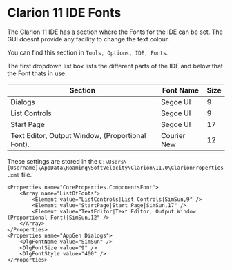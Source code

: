 # Clarion 11 IDE Fonts

The Clarion 11 IDE has a section where the Fonts for the IDE can be set. The GUI doesnt provide any facility to change the text colour.

You can find this section in ```Tools, Options, IDE, Fonts```.

The first dropdown list box lists the different parts of the IDE and below that the Font thats in use: 

| Section | Font Name | Size |
| --- | --- | --- |
| Dialogs | Segoe UI | 9 |
| List Controls | Segoe UI | 9 |
| Start Page | Segoe UI | 17 |
| Text Editor, Output Window, (Proportional Font). | Courier New  | 12 |


These settings are stored in the ```C:\Users\[Username]\AppData\Roaming\SoftVelocity\Clarion\11.0\ClarionProperties.xml``` file.

```
<Properties name="CoreProperties.ComponentsFont">
    <Array name="ListOfFonts">
        <Element value="ListControls|List Controls|SimSun,9" />
        <Element value="StartPage|Start Page|SimSun,17" />
        <Element value="TextEditor|Text Editor, Output Window (Proportional Font)|SimSun,12" />
    </Array>
</Properties>
<Properties name="AppGen Dialogs">
    <DlgFontName value="SimSun" />
    <DlgFontSize value="9" />
    <DlgFontStyle value="400" />
</Properties>
```